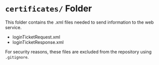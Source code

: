 # `certificates/` Folder

This folder contains the .xml files needed to send information to the web service.  

- loginTicketRequest.xml
- loginTicketResponse.xml

For security reasons, these files are excluded from the repository using `.gitignore`.
